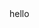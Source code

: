 <!DOCTYPE html>
<html>
  <head>
    <title>Home</title>
    <link rel="stylesheet" href="app.css">
  </head>
  <body>hello</body>